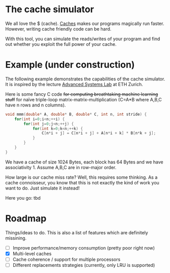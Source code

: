 # The cache simulator
We all love the $ (cache). [Caches](https://en.wikipedia.org/wiki/Cache_(computing)) makes our programs magically run faster. 
However, writing cache friendly code can be hard.

With this tool, you can simulate the reads/writes of your program and find out whether you exploit the full power of your cache.

# Example (under construction)
The following example demonstrates the capabilities of the cache simulator. 
It is inspired by the lecture [Advanced Systems Lab](https://acl.inf.ethz.ch/teaching/fastcode/) at ETH Zurich.

Here is some fancy C code ~~for computing breathtaking machine learning stuff~~ for naïve triple-loop matrix-matrix-multiplication 
(C=A*B where A,B,C have n rows and n columns).
```c
void mmm(double* A, double* B, double* C, int n, int stride) {
    for(int i=0;i<n;++i) {
        for(int j=0;j<n;++j) {
            for(int k=0;k<n;++k) {
                C[n*i + j] = C[n*i + j] + A[n*i + k] * B[n*k + j];
            }
        }
    }
}
```
We have a cache of size 1024 Bytes, each block has 64 Bytes and we have associativity 1. Assume A,B,C are in row-major order.

How large is our cache miss rate? Well, this requires some thinking. As a cache connoisseur, you know that this is
not exactly the kind of work you want to do. Just simulate it instead!

Here you go:
tbd


# Roadmap
Things/ideas to do. This is also a list of features which are definitely missining.

- [ ] Improve performance/memory consumption (pretty poor right now)
- [x] Multi-level caches
- [ ] Cache coherence / support for multiple processors
- [ ] Different replacements strategies (currently, only LRU is supported)
